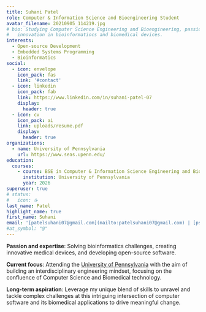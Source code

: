 ```yaml
---
title: Suhani Patel
role: Computer & Information Science and Bioengineering Student
avatar_filename: 20210905_114219.jpg
# bio: Studying Computer Science Engineering and Bioengineering, passionate about
#   innovation in bioinformatiocs and biomedical devices.
interests:
  - Open-source Development
  - Embedded Systems Programming
  - Bioinformatics
social:
  - icon: envelope
    icon_pack: fas
    link: '#contact'
  - icon: linkedin
    icon_pack: fab
    link: https://www.linkedin.com/in/suhani-patel-07
    display:
      header: true
  - icon: cv
    icon_pack: ai
    link: uploads/resume.pdf
    display:
      header: true
organizations:
  - name: University of Pennsylvania
    url: https://www.seas.upenn.edu/
education:
  courses:
    - course: BSE in Computer & Information Science Engineering and Bioengineering
      institution: University of Pennsylvania
      year: 2026
superuser: true
# status:
#   icon: ☕️
last_name: Patel
highlight_name: true
first_name: Suhani
email: '[patelsuhani07@gmail.com](mailto:patelsuhani07@gmail.com) | [psuhani7@seas.upenn.edu](mailto:psuhani7@seas.upenn.edu)'
#at_symbol: "@"
---
```

<b>Passion and expertise</b>: Solving bioinformatics challenges, creating innovative medical devices, and developing open-source software.

<b>Current focus</b>: Attending the <a href="https://www.upenn.edu/">University of Pennsylvania</a> with the aim of building an interdisciplinary engineering mindset, focusing on the confluence of Computer Science and Biomedical technology.

<b>Long-term aspiration</b>: Leverage my unique blend of skills to unravel and tackle complex challenges at this intriguing intersection of computer software and its biomedical applications to drive meaningful change.